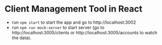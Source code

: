 # Client Management Tool in React

* run `npm start` to start the app and go to http://localhost:3002
* run `npm run mock:server` to start server (go to http://localhost:3005/clients or http://localhost:3005/accounts to watch the data).


<!--
I was told to build this app as a TBC test task on a Angular developer position.
But I build it in React later just for the sake of learning and practising React.
-->



<!-- Initial mock data:

{
  "clients": [
    {
      "id": 1,
      "firstName": "Misho",
      "lastName": "Aleksidze",
      "gender": "მამრობითი",
      "pid": "00000000000",
      "phone": 555555555,
      "legalAddress": {
        "country": "Georgia",
        "city": "Gori",
        "address": "address"
      },
      "actualAddress": {
        "country": "Georgia",
        "city": "Tbilisi",
        "address": "address"
      },
      "photo": "https://randomuser.me/api/portraits/men/93.jpg"
    },
    {
      "id": 2,
      "firstName": "Jennifer",
      "lastName": "Smith",
      "gender": "მდედრობითი",
      "pid": "11111111111",
      "phone": 544444444,
      "legalAddress": {
        "country": "USA",
        "city": "San Jose",
        "address": "str 1"
      },
      "actualAddress": {
        "country": "Canada",
        "city": "Vancouver",
        "address": "Howe St, Vancouver, BC VZS 2S8"
      },
      "photo": "https://randomuser.me/api/portraits/women/92.jpg"
    },
    {
      "id": 3,
      "firstName": "Jane",
      "lastName": "Doe",
      "gender": "მდედრობითი",
      "pid": "22222222222",
      "phone": 544444444,
      "legalAddress": {
        "country": "USA",
        "city": "Delaware",
        "address": "str 2"
      },
      "actualAddress": {
        "country": "Canada",
        "city": "Toronto",
        "address": "Howe St, BC VZS 2S8"
      },
      "photo": "https://randomuser.me/api/portraits/women/91.jpg"
    },
    {
      "id": 4,
      "firstName": "John",
      "lastName": "Doe",
      "gender": "მამრობითი",
      "pid": "33333333333",
      "phone": 544444444,
      "legalAddress": {
        "country": "Georgia",
        "city": "Tbilisi",
        "address": "str 1"
      },
      "actualAddress": {
        "country": "Canada",
        "city": "Vancouver",
        "address": "Howe St, Vancouver, BC VZS 2S8"
      },
      "photo": "https://randomuser.me/api/portraits/men/90.jpg"
    },
    {
          "id": 5,
          "firstName": "Charles",
          "lastName": "Chaplin",
          "gender": "მამრობითი",
          "pid": "44444444444",
          "phone": 542344444,
          "legalAddress": {
            "country": "UK",
            "city": "London",
            "address": "Chaplin Avenue 1"
          },
          "actualAddress": {
            "country": "UK",
            "city": "London",
            "address": "Howe St, Vancouver, BC VZS 2S8"
          },
          "photo": "https://randomuser.me/api/portraits/men/32.jpg"
        }
  ],

  "accounts": [
    {
      "id": 1,
      "clientId": 1,
      "type": "მიმდინარე",
      "currency": "USD",
      "status": "აქტიური"
    },
    {
      "id": 2,
      "clientId": 1,
      "type": "დაგროვებითი",
      "currency": "GEL",
      "status": "გახურული"
    },
    {
      "id": 3,
      "clientId": 2,
      "type": "შემნახველი",
      "currency": "EUR",
      "status": "აქტიური"
    },
    {
      "id": 4,
      "clientId": 2,
      "type": "მიმდინარე",
      "currency": "RUB",
      "status": "გახურული"
    },
    {
      "id": 5,
      "clientId": 3,
      "type": "მიმდინარე",
      "currency": "USD",
      "status": "აქტიური"
    }
  ]
}

-->





<!--

This project was bootstrapped with [Create React App](https://github.com/facebook/create-react-app).

## Available Scripts

In the project directory, you can run:

### `npm start`

Runs the app in the development mode.<br />
Open [http://localhost:3000](http://localhost:3000) to view it in the browser.

The page will reload if you make edits.<br />
You will also see any lint errors in the console.

### `npm test`

Launches the test runner in the interactive watch mode.<br />
See the section about [running tests](https://facebook.github.io/create-react-app/docs/running-tests) for more information.

### `npm run build`

Builds the app for production to the `build` folder.<br />
It correctly bundles React in production mode and optimizes the build for the best performance.

The build is minified and the filenames include the hashes.<br />
Your app is ready to be deployed!

See the section about [deployment](https://facebook.github.io/create-react-app/docs/deployment) for more information.

### `npm run eject`

**Note: this is a one-way operation. Once you `eject`, you can’t go back!**

If you aren’t satisfied with the build tool and configuration choices, you can `eject` at any time. This command will remove the single build dependency from your project.

Instead, it will copy all the configuration files and the transitive dependencies (Webpack, Babel, ESLint, etc) right into your project so you have full control over them. All of the commands except `eject` will still work, but they will point to the copied scripts so you can tweak them. At this point you’re on your own.

You don’t have to ever use `eject`. The curated feature set is suitable for small and middle deployments, and you shouldn’t feel obligated to use this feature. However we understand that this tool wouldn’t be useful if you couldn’t customize it when you are ready for it.

## Learn More

You can learn more in the [Create React App documentation](https://facebook.github.io/create-react-app/docs/getting-started).

To learn React, check out the [React documentation](https://reactjs.org/).

### Code Splitting

This section has moved here: https://facebook.github.io/create-react-app/docs/code-splitting

### Analyzing the Bundle Size

This section has moved here: https://facebook.github.io/create-react-app/docs/analyzing-the-bundle-size

### Making a Progressive Web App

This section has moved here: https://facebook.github.io/create-react-app/docs/making-a-progressive-web-app

### Advanced Configuration

This section has moved here: https://facebook.github.io/create-react-app/docs/advanced-configuration

### Deployment

This section has moved here: https://facebook.github.io/create-react-app/docs/deployment

### `npm run build` fails to minify

This section has moved here: https://facebook.github.io/create-react-app/docs/troubleshooting#npm-run-build-fails-to-minify
